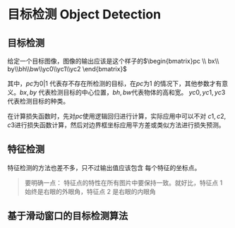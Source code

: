# 目标检测 Object Detection

## 目标检测

给定一个目标图像，图像的输出应该是这个样子的$\begin{bmatrix}pc \\ bx\\ by\\bh\\bw\\yc0\\yc1\\yc2
\end{bmatrix}$

其中，$pc$为0|1 代表存不存在所检测的目标，在$pc$为1 的情况下，其他参数才有意义。$bx,by$ 代表检测目标的中心位置，$bh,bw$代表物体的高和宽。 $yc0,yc1,yc3$代表检测目标的种类。

在计算损失函数时，先对$pc$使用逻辑回归进行计算，实际应用中可以不对 $c1, c2,c3$进行损失函数计算，然后对边界框坐标应用平方差或类似方法进行损失预测。
## 特征检测

特征检测的方法也差不多，只不过输出值应该包含 每个特征的坐标点。
> 要明确一点： 特征点的特性在所有图片中要保持一致。就好比，特征点 1 始终是右眼的外眼角，特征点 2 是右眼的内眼角

## 基于滑动窗口的目标检测算法